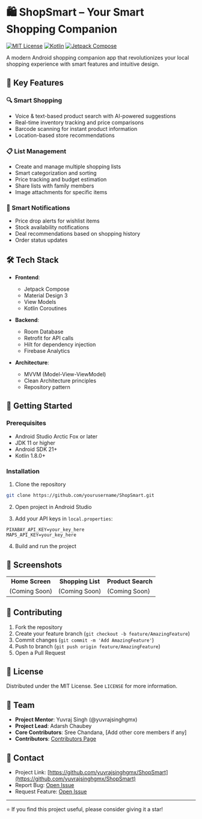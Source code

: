 # 🛍️ ShopSmart – Your Smart Shopping Companion

[![MIT License](https://img.shields.io/badge/License-MIT-green.svg)](https://choosealicense.com/licenses/mit/)
[![Kotlin](https://img.shields.io/badge/Kotlin-1.8.0-purple.svg)](https://kotlinlang.org/)
[![Jetpack Compose](https://img.shields.io/badge/Jetpack%20Compose-Latest-blue.svg)](https://developer.android.com/jetpack/compose)

A modern Android shopping companion app that revolutionizes your local shopping experience with smart features and intuitive design.

## 📱 Key Features

### 🔍 Smart Shopping
- Voice & text-based product search with AI-powered suggestions
- Real-time inventory tracking and price comparisons
- Barcode scanning for instant product information
- Location-based store recommendations

### 📋 List Management
- Create and manage multiple shopping lists
- Smart categorization and sorting
- Price tracking and budget estimation
- Share lists with family members
- Image attachments for specific items

### 🔔 Smart Notifications
- Price drop alerts for wishlist items
- Stock availability notifications
- Deal recommendations based on shopping history
- Order status updates

## 🛠️ Tech Stack

- **Frontend**: 
  - Jetpack Compose
  - Material Design 3
  - View Models
  - Kotlin Coroutines

- **Backend**:
  - Room Database
  - Retrofit for API calls
  - Hilt for dependency injection
  - Firebase Analytics

- **Architecture**:
  - MVVM (Model-View-ViewModel)
  - Clean Architecture principles
  - Repository pattern

## 🚀 Getting Started

### Prerequisites
- Android Studio Arctic Fox or later
- JDK 11 or higher
- Android SDK 21+
- Kotlin 1.8.0+

### Installation

1. Clone the repository
```bash
git clone https://github.com/yourusername/ShopSmart.git
```

2. Open project in Android Studio

3. Add your API keys in `local.properties`:
```properties
PIXABAY_API_KEY=your_key_here
MAPS_API_KEY=your_key_here
```

4. Build and run the project

## 📸 Screenshots

<table>
  <tr>
    <td align="center"><strong>Home Screen</strong></td>
    <td align="center"><strong>Shopping List</strong></td>
    <td align="center"><strong>Product Search</strong></td>
  </tr>
  <tr>
    <td>(Coming Soon)</td>
    <td>(Coming Soon)</td>
    <td>(Coming Soon)</td>
  </tr>
</table>

## 🤝 Contributing

1. Fork the repository
2. Create your feature branch (`git checkout -b feature/AmazingFeature`)
3. Commit changes (`git commit -m 'Add AmazingFeature'`)
4. Push to branch (`git push origin feature/AmazingFeature`)
5. Open a Pull Request

## 📜 License

Distributed under the MIT License. See `LICENSE` for more information.

## 👥 Team

- **Project Mentor**: Yuvraj Singh (@yuvrajsinghgmx)
- **Project Lead**: Adarsh Chaubey
- **Core Contributors**: Sree Chandana, [Add other core members if any]
- **Contributors**: [Contributors Page](https://github.com/yuvrajsinghgmx/ShopSmart/contributors)

## 📮 Contact

- Project Link: [https://github.com/yuvrajsinghgmx/ShopSmart](https://github.com/yuvrajsinghgmx/ShopSmart)
- Report Bug: [Open Issue](https://github.com/yuvrajsinghgmx/ShopSmart/issues)
- Request Feature: [Open Issue](https://github.com/yuvrajsinghgmx/ShopSmart/issues)


---

⭐️ If you find this project useful, please consider giving it a star!